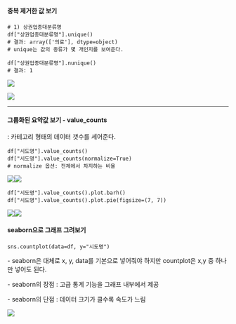 #### 중복 제거한 값 보기

    # 1) 상권업종대분류명 
    df["상권업종대분류명"].unique()
    # 결과: array(['의료'], dtype=object)
    # unique는 값의 종류가 몇 개인지를 보여준다. 
    
    df["상권업종대분류명"].nunique()
    # 결과: 1

![](https://blog.kakaocdn.net/dn/be5OBm/btsIVGY38Z8/iKCTD6TkLSG1szEimSgDkK/img.png)

![](https://blog.kakaocdn.net/dn/dolKU3/btsIU9mUQat/kMNXNCswGuKpwoT1DcABqk/img.png)

* * *

#### 그룹화된 요약값 보기 - value\_counts

: 카테고리 형태의 데이터 갯수를 세어준다. 

    df["시도명"].value_counts()
    df["시도명"].value_counts(normalize=True)
    # normalize 옵션: 전체에서 차지하는 비율

![](https://blog.kakaocdn.net/dn/q3pdx/btsIWFyf0yD/UzRKB72HbUYH02g6V4RXpk/img.png)![](https://blog.kakaocdn.net/dn/bR7Rgn/btsIXubItEn/u39YbKC8cb6KKLXw0m1HE1/img.png)

    df["시도명"].value_counts().plot.barh()
    df["시도명"].value_counts().plot.pie(figsize=(7, 7))

![](https://blog.kakaocdn.net/dn/8BLTF/btsIW5J9wiv/kdLiyK7dcDHlvqyko4wMV0/img.png)![](https://blog.kakaocdn.net/dn/bXyPQW/btsIUyghw0i/UBq1ieW59GEdO6ZaHhYrV1/img.png)

#### seaborn으로 그래프 그려보기

    sns.countplot(data=df, y="시도명")

\- seaborn은 대체로 x, y, data를 기본으로 넣어줘야 하지만 countplot은 x,y 중 하나만 넣어도 된다.

\- seaborn의 장점 : 고급 통계 기능을 그래프 내부에서 제공

\- seaborn의 단점 : 데이터 크기가 클수록 속도가 느림

![](https://blog.kakaocdn.net/dn/2qucE/btsIWdhO6NO/jKK9FTx3CKlaFsDoS0jLkK/img.png)